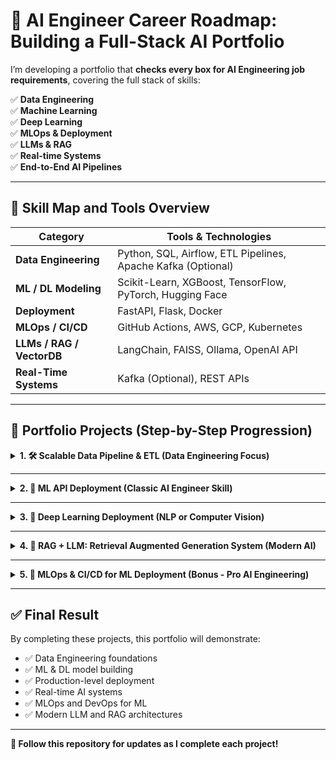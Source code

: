 # 🎯 AI Engineer Career Roadmap: Building a Full-Stack AI Portfolio

I’m developing a portfolio that **checks every box for AI Engineering job requirements**, covering the full stack of skills:

✅ **Data Engineering**  
✅ **Machine Learning**  
✅ **Deep Learning**  
✅ **MLOps & Deployment**  
✅ **LLMs & RAG**  
✅ **Real-time Systems**  
✅ **End-to-End AI Pipelines**

---

## 🚀 Skill Map and Tools Overview

| Category               | Tools & Technologies                                       |
|------------------------|------------------------------------------------------------|
| **Data Engineering**    | Python, SQL, Airflow, ETL Pipelines, Apache Kafka (Optional)|
| **ML / DL Modeling**    | Scikit-Learn, XGBoost, TensorFlow, PyTorch, Hugging Face   |
| **Deployment**          | FastAPI, Flask, Docker                                     |
| **MLOps / CI/CD**       | GitHub Actions, AWS, GCP, Kubernetes                      |
| **LLMs / RAG / VectorDB** | LangChain, FAISS, Ollama, OpenAI API                      |
| **Real-Time Systems**   | Kafka (Optional), REST APIs                                |

---

## 📂 Portfolio Projects (Step-by-Step Progression)

<details>
<summary><strong>1. 🛠️ Scalable Data Pipeline & ETL (Data Engineering Focus)</strong></summary>

**Project Title:**  
📊 **"Building a Scalable Data Pipeline for Streaming and Batch Processing"**

**Skills Developed:**  
✅ Python  
✅ ETL Design  
✅ Apache Airflow / Luigi / Prefect  
✅ Apache Kafka / RabbitMQ (Streaming Optional)  
✅ SQL / NoSQL  
✅ Data Cleaning and Transformation  

**Project Summary:**  
Design and implement a pipeline that extracts data from a public API (or streaming service like Kafka), processes it, and loads it into a Data Warehouse (PostgreSQL, MongoDB, or BigQuery).

**LinkedIn Highlight:**  
_"Designed and deployed a scalable ETL pipeline, automating data collection, transformation, and storage from both streaming and batch sources."_

</details>

---

<details>
<summary><strong>2. 🤖 ML API Deployment (Classic AI Engineer Skill)</strong></summary>

**Project Title:**  
📈 **"Customer Churn Prediction API with FastAPI and Docker"**

**Skills Developed:**  
✅ Scikit-learn / XGBoost  
✅ FastAPI / Flask  
✅ Docker  
✅ Model Evaluation & Metrics  
✅ REST API Development  

**Project Summary:**  
Train a classification model (using datasets like Telco Churn), containerize it with Docker, and expose it as a REST API for real-time inference.

**LinkedIn Highlight:**  
_"Built and deployed a machine learning API for churn prediction using FastAPI and Docker, delivering production-ready inference speeds."_

</details>

---

<details>
<summary><strong>3. 🧠 Deep Learning Deployment (NLP or Computer Vision)</strong></summary>

**Project Options:**  
- 📚 **"Sentiment Analysis API with Hugging Face Transformers"** *(NLP)*  
- 🖼️ **"Image Classification API with TensorFlow and Flask"** *(Computer Vision)*  

**Skills Developed:**  
✅ TensorFlow / PyTorch  
✅ Hugging Face Transformers  
✅ Transfer Learning  
✅ ONNX / TensorFlow Lite (Optimization)  
✅ API Deployment  

**Project Summary:**  
Fine-tune a pre-trained BERT for sentiment analysis or train a CNN for image classification. Deploy the model with Flask or FastAPI and optimize for real-time inference.

**LinkedIn Highlight:**  
_"Developed and deployed a deep learning API with real-time inference using Hugging Face Transformers and TensorFlow."_

</details>

---

<details>
<summary><strong>4. 🔎 RAG + LLM: Retrieval Augmented Generation System (Modern AI)</strong></summary>

**Project Title:**  
📖 **"Enterprise Document Search and QA System with LangChain, FAISS, and Ollama"**

**Skills Developed:**  
✅ LangChain  
✅ FAISS Vector Database  
✅ RAG Architecture  
✅ LLM Prompt Engineering  
✅ Chatbot Development  
✅ LLM APIs (Ollama, OpenAI, Hugging Face)  

**Project Summary:**  
Load enterprise documents (PDFs, CSVs, Websites), generate embeddings, build a vectorstore with FAISS, and implement a chatbot capable of semantic search and question answering.

**LinkedIn Highlight:**  
_"Built an end-to-end RAG system with LangChain and FAISS, enabling LLM-powered document search and enterprise Q&A over unstructured data."_

</details>

---

<details>
<summary><strong>5. 🚀 MLOps & CI/CD for ML Deployment (Bonus - Pro AI Engineering)</strong></summary>

**Project Title:**  
⚙️ **"CI/CD Pipeline for ML Deployment on AWS / GCP"**

**Skills Developed:**  
✅ GitHub Actions / GitLab CI  
✅ Docker / Kubernetes  
✅ AWS (S3, Lambda) / GCP (Vertex AI)  
✅ Model Monitoring (Prometheus / Grafana - Optional)  
✅ Automated ML Testing  

**Project Summary:**  
Set up a CI/CD pipeline for continuous deployment of ML models. Automate Docker builds, tests, and deployment to AWS or GCP environments. Optionally, add model monitoring and drift detection.

**LinkedIn Highlight:**  
_"Implemented CI/CD pipelines for ML deployment using GitHub Actions, Docker, and AWS, ensuring robust, scalable, and automated ML operations."_

</details>

---

## ✅ Final Result

By completing these projects, this portfolio will demonstrate:

- ✅ Data Engineering foundations  
- ✅ ML & DL model building  
- ✅ Production-level deployment  
- ✅ Real-time AI systems  
- ✅ MLOps and DevOps for ML  
- ✅ Modern LLM and RAG architectures  

---

**📌 Follow this repository for updates as I complete each project!**
